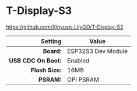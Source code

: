 # T-Display-S3

https://github.com/Xinyuan-LilyGO/T-Display-S3

| Setting | Value |
|---:|---|
| __Board:__ | ESP32S3 Dev Module |
| __USB CDC On Boot:__ | Enabled |
| __Flash Size:__ | 16MB |
| __PSRAM:__ | OPI PSRAM |
